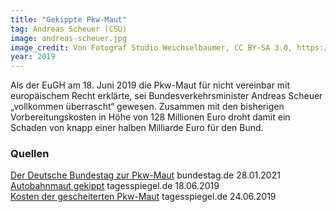 ```yaml
---
title: "Gekippte Pkw-Maut"
tag: Andreas Scheuer (CSU)
image: andreas-scheuer.jpg
image_credit: Von Fotograf Studio Weichselbaumer, CC BY-SA 3.0, https://commons.wikimedia.org/w/index.php?curid=66015351
year: 2019
---
```


Als der EuGH am 18. Juni 2019 die Pkw-Maut für nicht vereinbar mit europäischem Recht erklärte, sei Bundesverkehrsminister
Andreas Scheuer „vollkommen überrascht“ gewesen.
Zusammen mit den bisherigen Vorbereitungskosten in Höhe von 128 Millionen Euro droht damit ein Schaden von
knapp einer halben Milliarde Euro für den Bund.

<!--more-->

### Quellen

[Der Deutsche Bundestag zur Pkw-Maut][bundestag] bundestag.de 28.01.2021  
[Autobahnmaut gekippt][tagesspiegel1] tagesspiegel.de 18.06.2019  
[Kosten der gescheiterten Pkw-Maut][tagesspiegel2] tagesspiegel.de 24.06.2019  

[bundestag]: https://www.bundestag.de/dokumente/textarchiv/2021/kw04-pa-2untersuchungsausschuss-818404
[tagesspiegel1]: https://www.tagesspiegel.de/politik/nach-urteil-des-eugh-verkehrsminister-scheuer-erklaert-pkw-maut-fuer-gescheitert/24467106.html
[tagesspiegel2]: https://www.tagesspiegel.de/politik/nach-eugh-urteil-scheitern-der-pkw-maut-kommt-bund-teuer-zu-stehen/24487616.html
